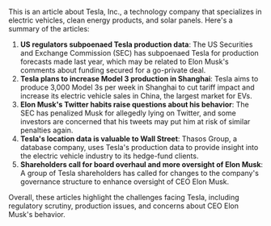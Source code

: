 This is an article about Tesla, Inc., a technology company that specializes in electric vehicles, clean energy products, and solar panels. Here's a summary of the articles:

1. **US regulators subpoenaed Tesla production data**: The US Securities and Exchange Commission (SEC) has subpoenaed Tesla for production forecasts made last year, which may be related to Elon Musk's comments about funding secured for a go-private deal.
2. **Tesla plans to increase Model 3 production in Shanghai**: Tesla aims to produce 3,000 Model 3s per week in Shanghai to cut tariff impact and increase its electric vehicle sales in China, the largest market for EVs.
3. **Elon Musk's Twitter habits raise questions about his behavior**: The SEC has penalized Musk for allegedly lying on Twitter, and some investors are concerned that his tweets may put him at risk of similar penalties again.
4. **Tesla's location data is valuable to Wall Street**: Thasos Group, a database company, uses Tesla's production data to provide insight into the electric vehicle industry to its hedge-fund clients.
5. **Shareholders call for board overhaul and more oversight of Elon Musk**: A group of Tesla shareholders has called for changes to the company's governance structure to enhance oversight of CEO Elon Musk.

Overall, these articles highlight the challenges facing Tesla, including regulatory scrutiny, production issues, and concerns about CEO Elon Musk's behavior.